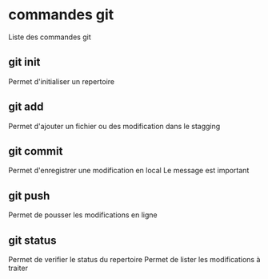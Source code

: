 # commandes git

Liste des commandes git

## git init
Permet d'initialiser un repertoire

## git add
Permet d'ajouter un fichier ou des modification dans le stagging

## git commit
Permet d'enregistrer une modification en local
Le message est important

## git push
Permet de pousser les modifications en ligne

## git status
Permet de verifier le status du repertoire
Permet de lister les modifications à traiter